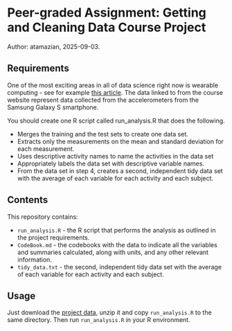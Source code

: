 # Peer-graded Assignment: Getting and Cleaning Data Course Project
Author: atamazian, 2025-09-03.

## Requirements
One of the most exciting areas in all of data science right now is wearable computing - see for example [this article](http://www.insideactivitytracking.com/data-science-activity-tracking-and-the-battle-for-the-worlds-top-sports-brand/). The data linked to from the course website represent data collected from the accelerometers from the Samsung Galaxy S smartphone.

You should create one R script called run_analysis.R that does the following. 
- Merges the training and the test sets to create one data set.
- Extracts only the measurements on the mean and standard deviation for each measurement. 
- Uses descriptive activity names to name the activities in the data set
- Appropriately labels the data set with descriptive variable names. 
- From the data set in step 4, creates a second, independent tidy data set with the average of each variable for each activity and each subject.

## Contents
This repository contains:
- `run_analysis.R` - the R script that performs the analysis as outlined in the project requirements.
- `CodeBook.md` - the codebooks with the data to indicate all the variables and summaries calculated, along with units, and any other relevant information.
- `tidy_data.txt` -  the second, independent tidy data set with the average of each variable for each activity and each subject.

## Usage
Just download the [project data](https://d396qusza40orc.cloudfront.net/getdata%2Fprojectfiles%2FUCI%20HAR%20Dataset.zip), unzip it and copy `run_analysis.R` to the same directory. Then run `run_analysis.R` in your R environment.
